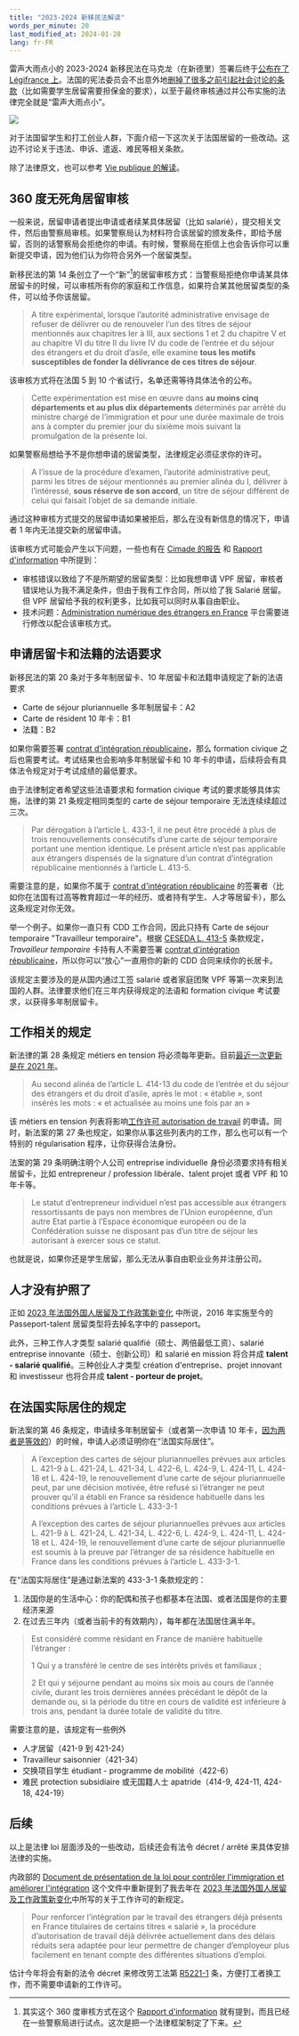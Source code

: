 ```yaml
---
title: "2023-2024 新移民法解读"
words_per_minute: 20
last_modified_at: 2024-01-28
lang: fr-FR
---
```


雷声大雨点小的 2023-2024 新移民法在马克龙（在新德里）签署后终于[公布在了 Légifrance 上](https://www.legifrance.gouv.fr/jorf/id/JORFTEXT000049040245)。法国的宪法委员会不出意外地[删掉了很多之前引起社会讨论的条款](https://www.conseil-constitutionnel.fr/decision/2024/2023863DC.htm)（比如需要学生居留需要担保金的要求），以至于最终审核通过并公布实施的法律完全就是“雷声大雨点小”。

![](/assets/images/2024/01/loi_immigration.png)

对于法国留学生和打工创业人群，下面介绍一下这次关于法国居留的一些改动。这边不讨论关于违法、申诉、遣返、难民等相关条款。

除了法律原文，也可以参考 [Vie publique 的解读](https://www.vie-publique.fr/loi/287993-loi-immigration-integration-asile-du-26-janvier-2024)。

## 360 度无死角居留审核

一般来说，居留申请者提出申请或者续某具体居留（比如 salarié），提交相关文件，然后由警察局审核。如果警察局认为材料符合该居留的颁发条件，即给予居留，否则的话警察局会拒绝你的申请。有时候，警察局在拒信上也会告诉你可以重新提交申请，因为他们认为你符合另外一个居留类型。

新移民法的第 14 条创立了一个“新”[^1]的居留审核方式：当警察局拒绝你申请某具体居留卡的时候，可以审核所有你的家庭和工作信息，如果符合某其他居留类型的条件，可以给予你该居留。

> A titre expérimental, lorsque l’autorité administrative envisage de refuser de délivrer ou de renouveler l’un des titres de séjour mentionnés aux chapitres Ier à III, aux sections 1 et 2 du chapitre V et au chapitre VI du titre II du livre IV du code de l’entrée et du séjour des étrangers et du droit d’asile, elle examine **tous les motifs susceptibles de fonder la délivrance de ces titres de séjour**.

该审核方式将在法国 5 到 10 个省试行，名单还需等待具体法令的公布。

> Cette expérimentation est mise en œuvre dans **au moins cinq départements et au plus dix départements** déterminés par arrêté du ministre chargé de l’immigration et pour une durée maximale de trois ans à compter du premier jour du sixième mois suivant la promulgation de la présente loi.

如果警察局想给予不是你想申请的居留类型，法律规定必须征求你的许可。

> A l’issue de la procédure d’examen, l’autorité administrative peut, parmi les titres de séjour mentionnés au premier alinéa du I, délivrer à l’intéressé, **sous réserve de son accord**, un titre de séjour différent de celui qui faisait l’objet de sa demande initiale.

通过这种审核方式提交的居留申请如果被拒后，那么在没有新信息的情况下，申请者 1 年内无法提交新的居留申请。

该审核方式可能会产生以下问题，一些也有在 [Cimade 的报告](https://www.lacimade.org/wp-content/uploads/2023/03/Decryptage-Cimade-PJL-asile-et-immigration-post-senat-201123.pdf) 和 [Rapport d'information](https://www.senat.fr/rap/r21-626/r21-6261.pdf) 中所提到：

- 审核错误以致给了不是所期望的居留类型：比如我想申请 VPF 居留，审核者错误地认为我不满足条件，但由于我有工作合同，所以给了我 Salarié 居留。但 VPF 居留给予我的权利更多，比如我可以同时从事自由职业。
- 技术问题：[Administration numérique des étrangers en France](https://administration-etrangers-en-france.interieur.gouv.fr) 平台需要进行修改以配合该审核方式。

## 申请居留卡和法籍的法语要求

新移民法的第 20 条对于多年制居留卡、10 年居留卡和法籍申请规定了新的法语要求

- Carte de séjour pluriannuelle 多年制居留卡：A2
- Carte de résident 10 年卡：B1
- 法籍：B2

如果你需要签署 [contrat d'intégration républicaine](https://www.service-public.fr/particuliers/vosdroits/F17048)，那么 formation civique 之后也需要考试。考试结果也会影响多年制居留卡和 10 年卡的申请，后续将会有具体法令规定对于考试成绩的最低要求。

由于法律制定者希望这些法语要求和 formation civique 考试的要求能够具体实施，法律的第 21 条规定相同类型的 carte de séjour temporaire 无法连续续超过三次。

> Par dérogation à l’article L. 433-1, il ne peut être procédé à plus de trois renouvellements consécutifs d’une carte de séjour temporaire portant une mention identique. Le présent article n’est pas applicable aux étrangers dispensés de la signature d’un contrat d’intégration républicaine mentionnés à l’article L. 413-5.

需要注意的是，如果你不属于 [contrat d'intégration républicaine](https://www.service-public.fr/particuliers/vosdroits/F17048) 的签署者（比如你在法国有过高等教育超过一年的经历、或者持有学生、人才等居留卡），那么这条规定对你无效。

举一个例子。如果你一直只有 CDD 工作合同，因此只持有 Carte de séjour temporaire "Travailleur temporaire"。根据 [CESEDA L. 413-5](https://www.legifrance.gouv.fr/codes/article_lc/LEGIARTI000042776855) 条款规定，*Travailleur temporaire* 卡持有人不需要签署 [contrat d'intégration républicaine](https://www.service-public.fr/particuliers/vosdroits/F17048)，所以你可以“放心”一直用你的新的 CDD 合同来续你的长居卡。

该规定主要涉及的是从国内通过工签 salarié 或者家庭团聚 VPF 等第一次来到法国的人群。法律要求他们在三年内获得规定的法语和 formation civique 考试要求，以获得多年制居留卡。

## 工作相关的规定

新法律的第 28 条规定 métiers en tension 将必须每年更新。目前[最近一次更新是在 2021 年](https://www.legifrance.gouv.fr/jorf/id/JORFTEXT000043317444)。

> Au second alinéa de l’article L. 414-13 du code de l’entrée et du séjour des étrangers et du droit d’asile, après le mot : « établie », sont insérés les mots : « et actualisée au moins une fois par an »

该 métiers en tension 列表将影响[工作许可 autorisation de travail]((/tds/carte-de-sejour-salarie/)) 的申请。同时，新法案的第 27 条也规定，如果你从事这些列表内的工作，那么也可以有一个特别的 régularisation 程序，让你获得合法身份。

法案的第 29 条明确注明个人公司 entreprise individuelle 身份必须要求持有相关居留卡，比如 entrepreneur / profession libérale、talent projet 或者 VPF 和 10 年卡等。

> Le statut d’entrepreneur individuel n’est pas accessible aux étrangers ressortissants de pays non membres de l’Union européenne, d’un autre Etat partie à l’Espace économique européen ou de la Confédération suisse ne disposant pas d’un titre de séjour les autorisant à exercer sous ce statut.

也就是说，如果你还是学生居留，那么无法从事自由职业业务并注册公司。

## 人才没有护照了

正如 [2023 年法国外国人居留及工作政策新变化](/tds/changements-2023) 中所说，2016 年实施至今的 Passeport-talent 居留类型将去掉名字中的 passeport。

此外，三种工作人才类型 salarié qualifié（硕士、两倍最低工资）、salarié entreprise innovante（硕士、创新公司）和 salarié en mission 将合并成 **talent - salarié qualifié**。三种创业人才类型 création d'entreprise、projet innovant 和 investisseur 也将合并成 **talent - porteur de projet**。

## 在法国实际居住的规定

新法案的第 46 条规定，申请续多年制居留卡（或者第一次申请 10 年卡，[因为两者是等效的](https://www.legifrance.gouv.fr/codes/article_lc/LEGIARTI000042807068)）的时候，申请人必须证明你在“法国实际居住”。

> A l’exception des cartes de séjour pluriannuelles prévues aux articles L. 421-9 à L. 421-24, L. 421-34, L. 422-6, L. 424-9, L. 424-11, L. 424-18 et L. 424-19, le renouvellement d’une carte de séjour pluriannuelle peut, par une décision motivée, être refusé si l’étranger ne peut prouver qu’il a établi en France sa résidence habituelle dans les conditions prévues à l’article L. 433-3-1
>
> A l’exception des cartes de séjour pluriannuelles prévues aux articles L. 421-9 à L. 421-24, L. 421-34, L. 422-6, L. 424-9, L. 424-11, L. 424-18 et L. 424-19, le renouvellement d’une carte de séjour pluriannuelle est soumis à la preuve par l’étranger de sa résidence habituelle en France dans les conditions prévues à l’article L. 433-3-1.

在“法国实际居住”是通过新法案的 433-3-1 条款规定的：

1. 法国你是的生活中心：你的配偶和孩子也都基本在法国、或者法国是你的主要经济来源
2. 在过去三年内（或者当前卡的有效期内），每年都在法国居住满半年。

> Est considéré comme résidant en France de manière habituelle l’étranger :
>
> 1 Qui y a transféré le centre de ses intérêts privés et familiaux ;
>
> 2 Et qui y séjourne pendant au moins six mois au cours de l’année civile, durant les trois dernières années précédant le dépôt de la demande ou, si la période du titre en cours de validité est inférieure à trois ans, pendant la durée totale de validité du titre.

需要注意的是，该规定有一些例外

- 人才居留（421-9 到 421-24）
- Travailleur saisonnier（421-34）
- 交换项目学生 étudiant - programme de mobilité（422-6）
- 难民 protection subsidiaire 或无国籍人士 apatride（414-9, 424-11, 424-18, 424-19）

## 后续

以上是法律 loi 层面涉及的一些改动，后续还会有法令 décret / arrêté 来具体安排法律的实施。

内政部的 [Document de présentation de la loi pour contrôler l'immigration et améliorer l'intégration](https://www.interieur.gouv.fr/sites/minint/files/medias/documents/2024-01/Presentation_loi_immigration.pdf) 这个文件中重新提到了我去年在 [2023 年法国外国人居留及工作政策新变化](/tds/changements-2023)中所写的关于工作许可的新规定。

> Pour renforcer l’intégration par le travail des étrangers déjà présents en France titulaires de certains titres « salarié », la procédure d’autorisation de travail déjà délivrée actuellement dans des délais réduits sera adaptée pour leur permettre de changer d’employeur plus facilement en tenant compte des différentes situations d’emploi.

估计今年将会有新的法令 décret 来修改劳工法第 [R5221-1](https://www.legifrance.gouv.fr/codes/article_lc/LEGIARTI000043325323) 条，方便打工者换工作，而不需要申请新的工作许可。

[^1]: 其实这个 360 度审核方式在这个 [Rapport d'information](https://www.senat.fr/rap/r21-626/r21-6261.pdf) 就有提到，而且已经在一些警察局进行试点。这次是把一个法律框架制定了下来。
